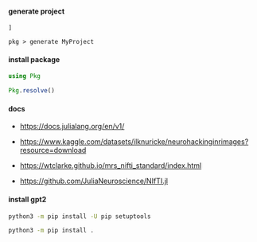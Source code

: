 <!-- julia main.js args -->

#### generate project

```
]

pkg > generate MyProject
```

#### install package

```julia
using Pkg

Pkg.resolve()

```

#### docs

- https://docs.julialang.org/en/v1/

- https://www.kaggle.com/datasets/ilknuricke/neurohackinginrimages?resource=download

- https://wtclarke.github.io/mrs_nifti_standard/index.html

- https://github.com/JuliaNeuroscience/NIfTI.jl

#### install gpt2

```bash
python3 -m pip install -U pip setuptools

python3 -m pip install .

```

